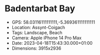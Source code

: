 # Badentarbat Bay

- GPS: 58.03116111111111,-5.369361111111111
- Location: Assynt-Coigach
- Tags: Landscape, Beach
- Camera: Apple iPhone 14 Pro Max
- Date: 2023-04-18T15:43:30.000+01:00
- Dimensions: 3915x2936
